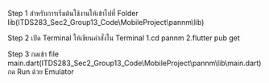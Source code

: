 Step 1
  สำหรับการเริ่มต้นใช้งานให้เข้าไปที่ Folder lib(ITDS283_Sec2_Group13_Code\MobileProject\pannm\lib)
  
Step 2
  เปิด Terminal ให้เขียนคำสั่งใน Terminal 1.cd pannm 2.flutter pub get
  
Step 3
  กดเข้า file main.dart(ITDS283_Sec2_Group13_Code\MobileProject\pannm\lib\main.dart) กด Run ด้วย Emulator

